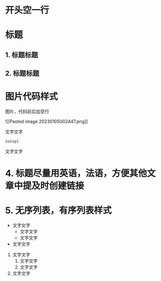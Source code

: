 
# 开头空一行

# 标题

## 1. 标题标题

## 2. 标题标题

# 图片代码样式

图片，代码前后加空行

![[Pasted image 20230105002447.png]]

文字文字

```java
iuiuyi


```

文字文字

# 4. 标题尽量用英语，法语，方便其他文章中提及时创建链接

# 5. 无序列表，有序列表样式

- 文字文字
	- 文字文字
	- 文字文字
- 文字文字

1. 文字文字
	1. 文字文字
	2. 文字文字
2. 文字文字



